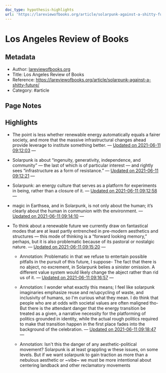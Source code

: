 ```yaml
---
doc_type: hypothesis-highlights
url: 'https://lareviewofbooks.org/article/solarpunk-against-a-shitty-future/'
---
```

# Los Angeles Review of Books

## Metadata
- Author: [lareviewofbooks.org]()
- Title: Los Angeles Review of Books
- Reference: https://lareviewofbooks.org/article/solarpunk-against-a-shitty-future/
- Category: #article

## Page Notes


## Highlights
- The point is less whether renewable energy automatically equals a fairer society, and more that the massive infrastructural changes ahead provide leverage to institute something better. — [Updated on 2021-06-11 09:12:03](https://hyp.is/pm6CMMpJEeurgF__9x5OjQ/lareviewofbooks.org/article/solarpunk-against-a-shitty-future/)  — 

- Solarpunk is about “ingenuity, generativity, independence, and community” — the last of which is of particular interest — and rightly sees “infrastructure as a form of resistance.” — [Updated on 2021-06-11 09:12:21](https://hyp.is/sPCEQspJEeumA4eZ_sWhCg/lareviewofbooks.org/article/solarpunk-against-a-shitty-future/)  — 

- Solarpunk: an energy culture that serves as a platform for experiments in being, rather than a closure of it. — [Updated on 2021-06-11 09:12:58](https://hyp.is/xswePspJEeu8t2PeD_My4g/lareviewofbooks.org/article/solarpunk-against-a-shitty-future/)  — 

- magic in Earthsea, and in Solarpunk, is not only about the human; it’s clearly about the human in communion with the environment. — [Updated on 2021-06-11 09:14:10](https://hyp.is/8eM8QspJEeuViJMgMRjLwA/lareviewofbooks.org/article/solarpunk-against-a-shitty-future/)  — 

- To think about a renewable future we currently draw on fantastical modes that are at least partly entrenched in pre-modern aesthetics and structures — this mode of thinking is a “forward looking memory,” perhaps, but it is also problematic because of its pastoral or nostalgic nature. — [Updated on 2021-06-11 09:15:20](https://hyp.is/G3A_LspKEeu9QytsMgs9oQ/lareviewofbooks.org/article/solarpunk-against-a-shitty-future/)  — 

   - Annotation: Problematic in that we refuse to entertain possible pitfalls in the pursuit of this future, I suppose- The fact that there is no abject, no excrement, in Solarpunk belies a sinister omission. A different value system would likely change the abject rather than rid us of it. — [Updated on 2021-06-11 09:16:57](https://hyp.is/VafxPMpKEeuqIkdDVytebA/lareviewofbooks.org/article/solarpunk-against-a-shitty-future/)  — 

   - Annotation: I wonder what exactly this means; I feel like solarpunk imaginaries emphasize reuse and re/upcycling of waste, and inclusivity of humans, so I'm curious what they mean. I do think that people who are at odds with societal values are often maligned tho- But there is the attendant danger that the energy transition be treated as a given, a narrative necessity for the platforming of politics grounded in identity, while the actual rough politics required to make that transition happen in the first place fades into the background of the celebration. — [Updated on 2021-06-11 09:18:47](https://hyp.is/lwD7dMpKEeulU0ey6E_aLQ/lareviewofbooks.org/article/solarpunk-against-a-shitty-future/)  — 

   - Annotation: Isn't this the danger of any aesthetic-political movement? Solarpunk is at least grappling w these issues, on some levels. But if we want solarpunk to gain traction as more than a nebulous aesthetic or ~vibe~ we must be more intentional about centering landback and other reclamatory movements
